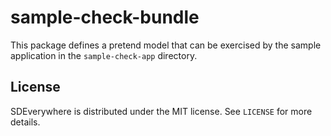 # sample-check-bundle

This package defines a pretend model that can be exercised by the sample
application in the `sample-check-app` directory.

## License

SDEverywhere is distributed under the MIT license. See `LICENSE` for more details.
